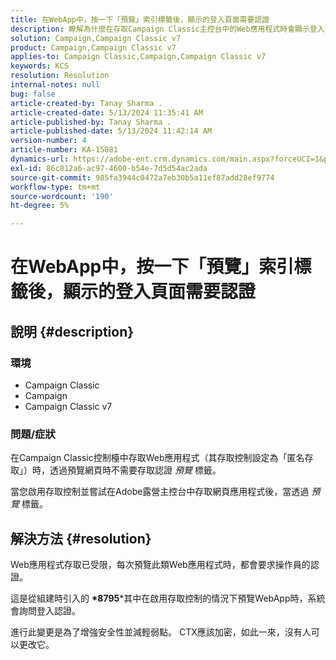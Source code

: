 ```yaml
---
title: 在WebApp中，按一下「預覽」索引標籤後，顯示的登入頁面需要認證
description: 瞭解為什麼在存取Campaign Classic主控台中的Web應用程式時會顯示登入頁面。
solution: Campaign,Campaign Classic v7
product: Campaign,Campaign Classic v7
applies-to: Campaign Classic,Campaign,Campaign Classic v7
keywords: KCS
resolution: Resolution
internal-notes: null
bug: false
article-created-by: Tanay Sharma .
article-created-date: 5/13/2024 11:35:41 AM
article-published-by: Tanay Sharma .
article-published-date: 5/13/2024 11:42:14 AM
version-number: 4
article-number: KA-15081
dynamics-url: https://adobe-ent.crm.dynamics.com/main.aspx?forceUCI=1&pagetype=entityrecord&etn=knowledgearticle&id=6f2d6ce7-1c11-ef11-9f8a-6045bd02b206
exl-id: 86c812a6-ac97-4600-b54e-7d5d54ac2ada
source-git-commit: 985fa3944c0472a7eb30b5a11ef87add28ef9774
workflow-type: tm+mt
source-wordcount: '190'
ht-degree: 5%

---
```


# 在WebApp中，按一下「預覽」索引標籤後，顯示的登入頁面需要認證

## 說明 {#description}


### 環境

- Campaign Classic
- Campaign
- Campaign Classic v7


### 問題/症狀

在Campaign Classic控制檯中存取Web應用程式（其存取控制設定為「匿名存取」）時，透過預覽網頁時不需要存取認證 *預覽* 標籤。

當您啟用存取控制並嘗試在Adobe露營主控台中存取網頁應用程式後，當透過 *預覽* 標籤。


## 解決方法 {#resolution}


Web應用程式存取已受限，每次預覽此類Web應用程式時，都會要求操作員的認證。

這是從組建時引入的 <b>*8795</b>*其中在啟用存取控制的情況下預覽WebApp時，系統會詢問登入認證。

進行此變更是為了增強安全性並減輕弱點。 CTX應該加密，如此一來，沒有人可以更改它。
